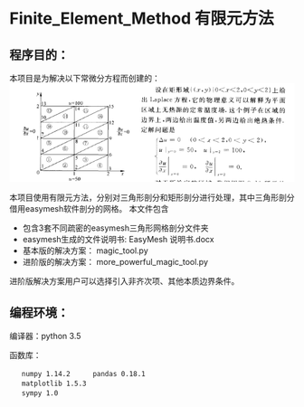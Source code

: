 # Finite_Element_Method 有限元方法
## 程序目的：
本项目是为解决以下常微分方程而创建的： 
![](https://github.com/yellowyellowyao/-Finite_Element_Method/blob/master/picture/%E6%95%B0%E5%AD%A6%E9%97%AE%E9%A2%98%E6%8F%8F%E8%BF%B0.png)

  本项目使用有限元方法，分别对三角形剖分和矩形剖分进行处理，其中三角形剖分借用easymesh软件剖分的网格。
本文件包含
- 包含3套不同疏密的easymesh三角形网格剖分文件夹
- easymesh生成的文件说明书:  EasyMesh 说明书.docx
- 基本版的解决方案： magic_tool.py
- 进阶版的解决方案： more_powerful_magic_tool.py

进阶版解决方案用户可以选择引入非齐次项、其他本质边界条件。

## 编程环境：
编译器：python 3.5

函数库：

`    numpy 1.14.2   `
`    pandas 0.18.1   `    
`    matplotlib 1.5.3 `       
`    sympy 1.0   `




